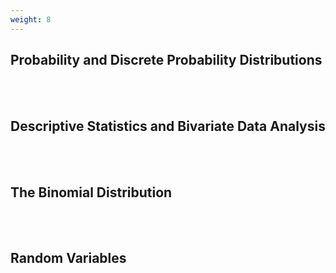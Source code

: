 ```yaml
---
weight: 8
---
```


## Probability and Discrete Probability Distributions
<br><br>

## Descriptive Statistics and Bivariate Data Analysis
<br><br>

## The Binomial Distribution
<br><br>

## Random Variables
<br><br>